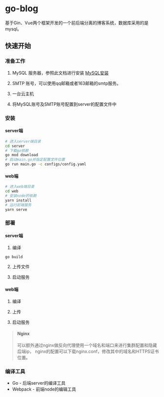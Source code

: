 # go-blog
基于Gin、Vue两个框架开发的一个前后端分离的博客系统，数据库采用的是mysql。

## 快速开始

### 准备工作

1. MySQL 服务器，参照此文档进行安装 [MySQL安装]()

2. SMTP 账号，可以使用qq邮箱或者163邮箱的smtp服务。  

3. 一台云主机  

4. 将MySQL账号及SMTP账号配置到server的配置文件中

### 安装

#### server端

```bash
# 进入server端目录
cd server
# 下载go依赖
go mod download
# 启动main.go并指定配置文件位置
go run main.go -c configs/config.yaml
```

#### web端

```bash
# 进入web端目录
cd web
# 安装node的依赖
yarn install
# 运行前端服务
yarn serve
```


### 部署

#### server端

1. 编译

```bash
go build 
```

2. 上传文件

3. 启动服务

#### web端

1. 编译

2. 上传

3. 启动服务

> #### Nginx
> 可以额外通过nginx做反向代理使用一个域名和端口来进行集群配置和隐藏后端ip，
> nginx的配置可以下载nginx.conf，修改其中的域名和HTTPS证书位置。

### 编译工具

* Go - 后端server的编译工具
* Webpack - 前端node的编辑工具

###